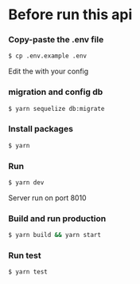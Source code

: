 # Before run this api

### Copy-paste the .env file

```bash
$ cp .env.example .env
```

Edit the with your config 

### migration and config db

``` bash
$ yarn sequelize db:migrate
```

### Install packages

```bash
$ yarn
```

### Run

```bash
$ yarn dev
```

Server run on port 8010

### Build and run production

```bash
$ yarn build && yarn start
```

### Run test

```bash
$ yarn test
```

